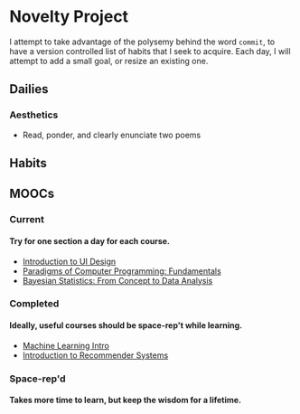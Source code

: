 # Novelty Project
I attempt to take advantage of the polysemy behind the word `commit`, to have a version controlled list of habits that I seek to acquire. Each day, I will attempt to add a small goal, or resize an existing one.

## Dailies
### Aesthetics
* Read, ponder, and clearly enunciate two poems

## Habits

## MOOCs
### Current
#### Try for one section a day for each course.
* [Introduction to UI Design](https://www.coursera.org/learn/ui-design/home/welcome)
* [Paradigms of Computer Programming: Fundamentals](https://courses.edx.org/courses/course-v1:LouvainX+Louv1.1x+3T2016/info)
* [Bayesian Statistics: From Concept to Data Analysis ](https://www.coursera.org/learn/bayesian-statistics/home/welcome)

### Completed
#### Ideally, useful courses should be space-rep't while learning.
* [Machine Learning Intro](https://www.coursera.org/learn/machine-learning/home/welcome)
* [Introduction to Recommender Systems](https://www.coursera.org/learn/recommender-systems/home/welcome)

### Space-rep'd
#### Takes more time to learn, but keep the wisdom for a lifetime.
